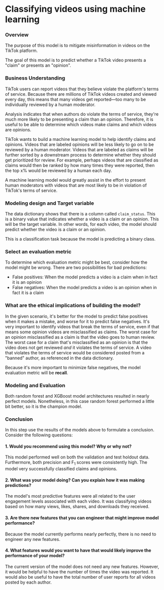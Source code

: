 # Classifying videos using machine learning

### Overview 

The purpose of this model is to mitigate misinformation in videos on the TikTok platform.

The goal of this model is to predict whether a TikTok video presents a "claim" or presents an "opinion". 

### Business Understanding 

TikTok users can report videos that they believe violate the platform's terms of service. Because there are millions of TikTok videos created and viewed every day, this means that many videos get reported&mdash;too many to be individually reviewed by a human moderator.

Analysis indicates that when authors do violate the terms of service, they're much more likely to be presenting a claim than an opinion. Therefore, it is useful to be able to determine which videos make claims and which videos are opinions.

TikTok wants to build a machine learning model to help identify claims and opinions. Videos that are labeled opinions will be less likely to go on to be reviewed by a human moderator. Videos that are labeled as claims will be further sorted by a downstream process to determine whether they should get prioritized for review. For example, perhaps videos that are classified as claims would then be ranked by how many times they were reported, then the top x% would be reviewed by a human each day.

A machine learning model would greatly assist in the effort to present human moderators with videos that are most likely to be in violation of TikTok's terms of service. 

### Modeling design and Target variable

The data dictionary shows that there is a column called `claim_status`. This is a binary value that indicates whether a video is a claim or an opinion. This will be the target variable. In other words, for each video, the model should predict whether the video is a claim or an opinion.

This is a classification task because the model is predicting a binary class. 


### Select an evaluation metric

To determine which evaluation metric might be best, consider how the model might be wrong. There are two possibilities for bad predictions:

  - False positives: When the model predicts a video is a claim when in fact it is an opinion
  - False negatives: When the model predicts a video is an opinion when in fact it is a claim



### What are the ethical implications of building the model?

In the given scenario, it's better for the model to predict false positives when it makes a mistake, and worse for it to predict false negatives. It's very important to identify videos that break the terms of service, even if that means some opinion videos are misclassified as claims. The worst case for an opinion misclassified as a claim is that the video goes to human review. The worst case for a claim that's misclassified as an opinion is that the video does not get reviewed _and_ it violates the terms of service. A video that violates the terms of service would be considered posted from a "banned" author, as referenced in the data dictionary.

Because it's more important to minimize false negatives, the model evaluation metric will be **recall**.  

### Modeling and Evaluation 
Both random forest and XGBoost model architectures resulted in nearly perfect models. Nonetheless, in this case random forest performed a little bit better, so it is the champion model.

### Conclusion

In this step use the results of the models above to formulate a conclusion. Consider the following questions:

#### 1. Would you recommend using this model? Why or why not?

This model performed well on both the validation and test holdout data. Furthermore, both precision and F<sub>1</sub> scores were consistently high. The model very successfully classified claims and opinions.

#### 2. What was your model doing? Can you explain how it was making predictions?

The model's most predictive features were all related to the user engagement levels associated with each video. It was classifying videos based on how many views, likes, shares, and downloads they received.

#### 3. Are there new features that you can engineer that might improve model performance?

Because the model currently performs nearly perfectly, there is no need to engineer any new features.

#### 4. What features would you want to have that would likely improve the performance of your model?

The current version of the model does not need any new features. However, it would be helpful to have the number of times the video was reported. It would also be useful to have the total number of user reports for all videos posted by each author.
